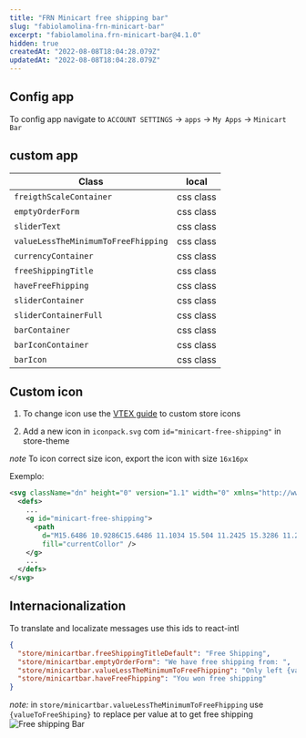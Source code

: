 ```yaml
---
title: "FRN Minicart free shipping bar"
slug: "fabiolamolina-frn-minicart-bar"
excerpt: "fabiolamolina.frn-minicart-bar@4.1.0"
hidden: true
createdAt: "2022-08-08T18:04:28.079Z"
updatedAt: "2022-08-08T18:04:28.079Z"
---
```

## Config app

To config app navigate to `ACCOUNT SETTINGS` -> `apps` -> `My Apps` -> `Minicart Bar`

## custom app

Class | local
-- | --
`freigthScaleContainer` | css class
`emptyOrderForm` | css class
`sliderText` | css class
`valueLessTheMinimumToFreeFhipping` | css class
`currencyContainer` | css class
`freeShippingTitle` | css class
`haveFreeFhipping` | css class
`sliderContainer` | css class
`sliderContainerFull` | css class
`barContainer` | css class
`barIconContainer` | css class
`barIcon` | css class

## Custom icon

1. To change icon use the [VTEX guide](https://developers.vtex.com/vtex-developer-docs/docs/vtex-io-documentation-customizing-your-stores-icons) to custom store icons

2. Add a new icon in `iconpack.svg` com `id="minicart-free-shipping"` in store-theme

*note* To icon correct size icon, export the icon with size `16x16px`

Exemplo:

```svg
<svg className="dn" height="0" version="1.1" width="0" xmlns="http://www.w3.org/2000/svg">
  <defs>
    ...
    <g id="minicart-free-shipping">
      <path
        d="M15.6486 10.9286C15.6486 11.1034 15.504 11.2425 15.3286 11.2425H14.6806C14.5052 11.2425 14.3618 11.1003 14.3618 10.9255C14.3618 10.7508 14.5052 10.6086 14.6806 10.6086H15.0129L15.0357 6.2677L12.9545 4.55447H10.3809V10.6142H11.0228C11.1988 10.6142 11.3428 10.7569 11.3428 10.9317C11.3428 11.1059 11.1988 11.2486 11.0228 11.2486H7.12615C6.95077 11.2486 6.80739 11.1059 6.80739 10.9317C6.80739 10.7569 6.95077 10.6142 7.12615 10.6142H9.74339V3.09539H2.25046V5.0997C2.25046 5.27386 2.10708 5.41662 1.93046 5.41662C1.75508 5.41662 1.61169 5.27386 1.61169 5.0997V2.77847C1.61169 2.6037 1.75508 2.46155 1.93046 2.46155H10.0591C10.2357 2.46155 10.3785 2.6037 10.3785 2.77847V3.92062H13.0658C13.1428 3.92062 13.2129 3.94586 13.2708 3.99324L15.5557 5.87386C15.6295 5.93416 15.6702 6.02586 15.6745 6.12124L15.6486 10.9286ZM5.48923 5.6677C5.664 5.6677 5.808 5.81047 5.808 5.98463C5.808 6.15939 5.664 6.30155 5.48923 6.30155H1.61785C1.44246 6.30155 1.29846 6.15939 1.29846 5.98463C1.29846 5.81047 1.44246 5.6677 1.61785 5.6677H5.48923ZM5.16123 7.44986C5.15754 7.62462 5.01354 7.76432 4.83815 7.76432L0.968 7.74216C0.791385 7.74216 0.648 7.59878 0.650462 7.42155C0.650462 7.24678 0.795077 7.1077 0.969846 7.1077H0.973539L4.84492 7.12986C5.01969 7.12986 5.16369 7.27201 5.16123 7.44986V7.44986ZM4.51077 8.88616C4.51077 9.06401 4.36615 9.20309 4.19015 9.20309H0.319385C0.144 9.20309 0 9.06093 0 8.88616C0 8.71201 0.144 8.56924 0.319385 8.56924H4.19015C4.36615 8.56924 4.51077 8.71201 4.51077 8.88616ZM1.93046 9.45416C2.10708 9.45416 2.25046 9.59693 2.25046 9.77109V10.6142H2.89169C3.06646 10.6142 3.21108 10.7569 3.21108 10.9317C3.21108 11.1059 3.06646 11.2486 2.89169 11.2486H1.93046C1.75508 11.2486 1.61169 11.1059 1.61169 10.9317V9.77109C1.61169 9.59693 1.75508 9.45416 1.93046 9.45416V9.45416ZM5.01969 10.2246C5.80492 10.2246 6.44369 10.8652 6.44369 11.6511C6.44369 12.4382 5.80492 13.0788 5.01969 13.0788C4.63631 13.0788 4.27692 12.9292 3.99877 12.6603C3.72185 12.3877 3.57169 12.0326 3.57169 11.6511C3.57169 11.2714 3.72492 10.9163 3.99877 10.6437C4.27323 10.3735 4.63631 10.2246 5.01969 10.2246V10.2246ZM5.01969 12.4449C5.45292 12.4449 5.80492 12.0892 5.80492 11.6511C5.80492 11.2142 5.45292 10.8591 5.01969 10.8591C4.57969 10.8591 4.20923 11.2203 4.20923 11.6511C4.20923 12.0831 4.57969 12.4449 5.01969 12.4449ZM13.9311 8.62339H11.3317C11.1582 8.62339 11.0135 8.48124 11.0135 8.30647V5.70586C11.0135 5.53109 11.1582 5.3877 11.3317 5.3877H12.9698C13.0498 5.3877 13.1268 5.41663 13.184 5.47078L14.1458 6.32986C14.2123 6.39078 14.2505 6.4757 14.2505 6.56493V8.30647C14.2505 8.48124 14.1065 8.62339 13.9311 8.62339V8.62339ZM13.6117 6.70463L12.8455 6.0197H11.6523V7.98893H13.6117V6.70463V6.70463ZM12.8135 10.2246C13.5994 10.2246 14.2375 10.8652 14.2375 11.6511C14.2375 12.4382 13.5994 13.0788 12.8135 13.0788C12.4314 13.0788 12.0702 12.9292 11.792 12.6603C11.5151 12.3877 11.3655 12.0326 11.3655 11.6511C11.3655 11.2714 11.5188 10.9163 11.792 10.6437C12.0671 10.3735 12.4314 10.2246 12.8135 10.2246V10.2246ZM12.8135 12.4449C13.2474 12.4449 13.5994 12.0892 13.5994 11.6511C13.5994 11.2142 13.2474 10.8591 12.8135 10.8591C12.3735 10.8591 12.0031 11.2203 12.0031 11.6511C12.0031 12.0831 12.3735 12.4449 12.8135 12.4449Z"
        fill="currentCollor" />
    </g>
    ...
  </defs>
</svg>
```

## Internacionalization

To translate and localizate messages use this ids to react-intl

```json
{
  "store/minicartbar.freeShippingTitleDefault": "Free Shipping",
  "store/minicartbar.emptyOrderForm": "We have free shipping from: ",
  "store/minicartbar.valueLessTheMinimumToFreeFhipping": "Only left {valueToFreeShiping} to ",
  "store/minicartbar.haveFreeFhipping": "You won free shipping"
}
```

*note:* in `store/minicartbar.valueLessTheMinimumToFreeFhipping` use `{valueToFreeShiping}` to replace per value at to get free shipping
![Free shipping Bar](./images/freeShippingBar.png)